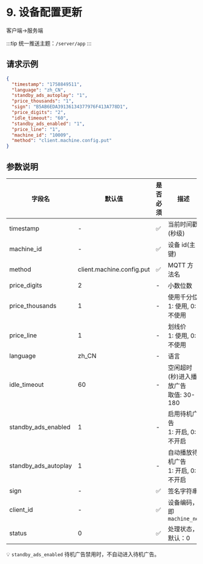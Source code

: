 # 9. 设备配置更新

客户端->服务端

:::tip
统一推送主题：`/server/app`
:::

## 请求示例

```json
{
  "timestamp": "1758849511",
  "language": "zh_CN",
  "standby_ads_autoplay": "1",
  "price_thousands": "1",
  "sign": "B5AB6EDA39136134377976F413A778D1",
  "price_digits": "2",
  "idle_timeout": "60",
  "standby_ads_enabled": "1",
  "price_line": "1",
  "machine_id": "10009",
  "method": "client.machine.config.put"
}
```

## 参数说明

| 字段名                  | 默认值                       | 是否必须 | 描述                             |
|----------------------|---------------------------|------|--------------------------------|
| timestamp            | -                         | ✅    | 当前时间戳(秒级)                      |
| machine_id           | -                         | ✅    | 设备 id(主键)                      |
| method               | client.machine.config.put | ✅    | MQTT 方法名                       |
| price_digits         | 2                         | -    | 小数位数                           |
| price_thousands      | 1                         | -    | 使用千分位<br /> 1: 使用, 0: 不使用      |
| price_line           | 1                         | -    | 划线价<br /> 1: 使用, 0: 不使用        |
| language             | zh_CN                     | -    | 语言                             |
| idle_timeout         | 60                        | -    | 空闲超时(秒)进入播放广告<br /> 取值: 30-180 |
| standby_ads_enabled  | 1                         | -    | 启用待机广告<br /> 1: 开启, 0: 不开启     |
| standby_ads_autoplay | 1                         | -    | 自动播放待机广告<br /> 1: 开启, 0: 不开启   |
| sign                 | -                         | ✅    | 签名字符串                          |
| client_id            | -                         | ✅    | 设备编码，即 `machine_no`            |
| status               | 0                         | ✅    | 处理状态，默认：0                      |

💡 `standby_ads_enabled` 待机广告禁用时，不自动进入待机广告。
